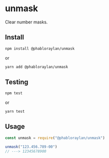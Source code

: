 # unmask

Clear number masks.

## Install

```sh
npm install @phabloraylan/unmask
```

or

```sh
yarn add @phabloraylan/unmask
```

## Testing

```sh
npm test
```

or

```sh
yarn test
```

## Usage

```javascript
const unmask = require("@phabloraylan/unmask")

unmask("123.456.789-00")
// ---> 12345678900
```
